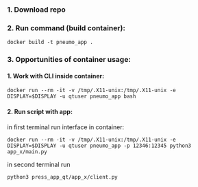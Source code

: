 ### 1. Download repo

### 2. Run command (build container):
```
docker build -t pneumo_app .
```

### 3. Opportunities of container usage:

#### 1. Work with CLI inside container:

```
docker run --rm -it -v /tmp/.X11-unix:/tmp/.X11-unix -e DISPLAY=$DISPLAY -u qtuser pneumo_app bash
```

#### 2. Run script with app: 

in first terminal run interface in container:
```
docker run --rm -it -v /tmp/.X11-unix:/tmp/.X11-unix -e DISPLAY=$DISPLAY -u qtuser pneumo_app -p 12346:12345 python3 app_x/main.py
```

in second terminal run
```
python3 press_app_qt/app_x/client.py
```